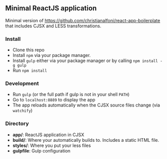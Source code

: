 ## Minimal ReactJS application
Minimal version of https://github.com/christianalfoni/react-app-boilerplate
that includes CJSX and LESS transformations.

### Install
* Clone this repo
* Install `npm` via your package manager.
* Install `gulp` either via your package manager or by calling `npm install -g gulp`
* Run `npm install`

### Development
* Run `gulp` (or the full path if gulp is not in your shell `PATH`)
* Go to `localhost:8889` to display the app
* The app reloads automatically when the CJSX source files change (via `watchify`)

### Directory
* **app/**: ReactJS application in CJSX
* **build/**: Where your automatically builds to. Includes a static HTML file.
* **styles/**: Where you put your less files
* **gulpfile**: Gulp configuration
